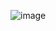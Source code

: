 













![image](https://github.com/user-attachments/assets/a9d61cd4-a35f-4f3b-b0a3-4c04b1d3db07)
